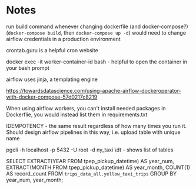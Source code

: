 # Notes
run build command whenever changing dockerfile (and docker-compose?) (`docker-compose build`, then `docker-compose up -d`)
would need to change airflow credentials in a production environment

crontab.guru is a helpful cron website

docker exec -it worker-container-id bash - helpful to open the container in your bash prompt

airflow uses jinja, a templating engine

https://towardsdatascience.com/using-apache-airflow-dockeroperator-with-docker-compose-57d0217c8219

When using airflow workers, you can't install needed packages in Dockerflie, you would instead list them in requirements.txt

IDEMPOTENCY - the same result regardless of how many times you run it. Should design airflow pipelines in this way, i.e. upload table with unique name

pgcli -h localhost -p 5432 -U root -d ny_taxi
\dt - shows list of tables

SELECT 
  EXTRACT(YEAR FROM tpep_pickup_datetime) AS year_num,
  EXTRACT(MONTH FROM tpep_pickup_datetime) AS year_month,
  COUNT(1) AS record_count
  FROM `trips_data_all.yellow_taxi_trips`
GROUP BY 
  year_num,
  year_month;